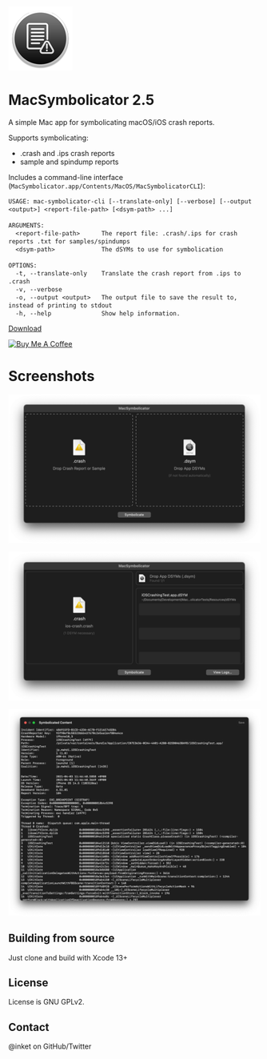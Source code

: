 ![MacSymbolicator](/Resources/Assets.xcassets/AppIcon.appiconset/Icon_128x128.png?raw=true)

# MacSymbolicator 2.5
	
A simple Mac app for symbolicating macOS/iOS crash reports.

Supports symbolicating:

- .crash and .ips crash reports
- sample and spindump reports

Includes a command-line interface (`MacSymbolicator.app/Contents/MacOS/MacSymbolicatorCLI`):

```
USAGE: mac-symbolicator-cli [--translate-only] [--verbose] [--output <output>] <report-file-path> [<dsym-path> ...]

ARGUMENTS:
  <report-file-path>      The report file: .crash/.ips for crash reports .txt for samples/spindumps
  <dsym-path>             The dSYMs to use for symbolication

OPTIONS:
  -t, --translate-only    Translate the crash report from .ips to .crash
  -v, --verbose
  -o, --output <output>   The output file to save the result to, instead of printing to stdout
  -h, --help              Show help information.
```

[Download](https://github.com/inket/MacSymbolicator/releases)

<a href="https://www.buymeacoffee.com/mahdibchatnia" target="_blank"><img src="https://cdn.buymeacoffee.com/buttons/v2/default-yellow.png" alt="Buy Me A Coffee" height="48" width="173" ></a>

# Screenshots

![MacSymbolicator](/screenshot1.png?raw=true)

![MacSymbolicator](/screenshot2.png?raw=true)

![MacSymbolicator](/screenshot3.png?raw=true)

## Building from source

Just clone and build with Xcode 13+

## License

License is GNU GPLv2.

## Contact

@inket on GitHub/Twitter
